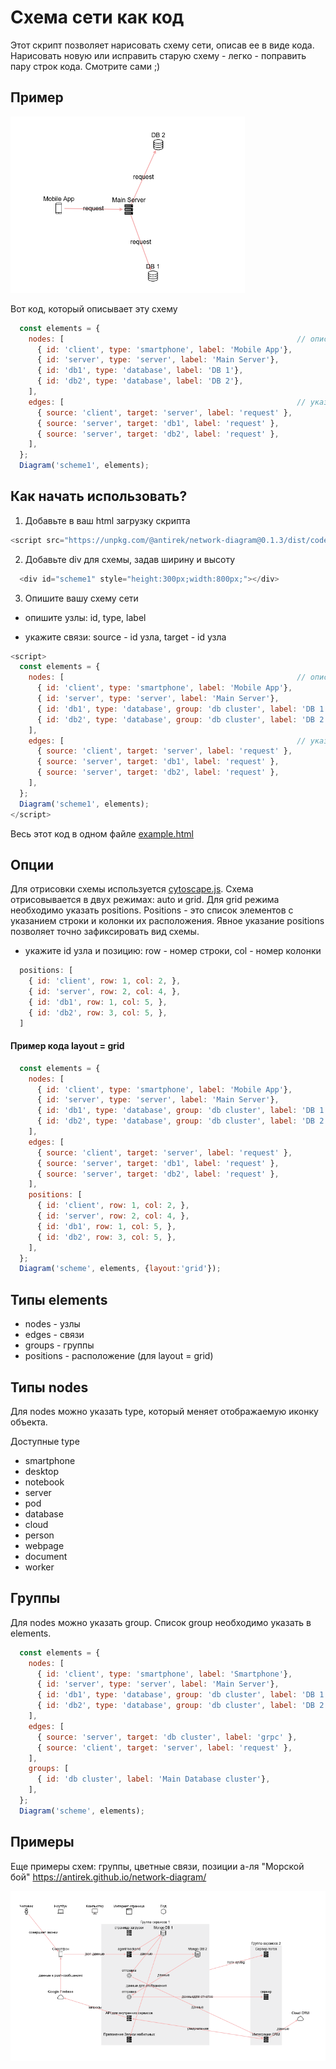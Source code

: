 # Схема сети как код

Этот скрипт позволяет нарисовать схему сети, описав ее в виде кода. Нарисовать новую или исправить старую схему - легко - поправить пару строк кода. Смотрите сами ;)

## Пример

![](examples/example1.png)

Вот код, который описывает эту схему

`````javascript
  const elements = {
    nodes: [                                                    // описываем узлы
      { id: 'client', type: 'smartphone', label: 'Mobile App'},
      { id: 'server', type: 'server', label: 'Main Server'},
      { id: 'db1', type: 'database', label: 'DB 1'},
      { id: 'db2', type: 'database', label: 'DB 2'},
    ],
    edges: [                                                    // указываем связи
      { source: 'client', target: 'server', label: 'request' },
      { source: 'server', target: 'db1', label: 'request' },
      { source: 'server', target: 'db2', label: 'request' },
    ],
  };
  Diagram('scheme1', elements);
`````

## Как начать использовать?

1. Добавьте в ваш html загрузку скрипта

`````javascript
<script src="https://unpkg.com/@antirek/network-diagram@0.1.3/dist/code-full.min.js"></script>

`````
2. Добавьте div для схемы, задав ширину и высоту

`````javascript
  <div id="scheme1" style="height:300px;width:800px;"></div>
`````

3. Опишите вашу схему сети

- опишите узлы: id, type, label

- укажите связи: source - id узла, target - id узла

`````javascript
<script>      
  const elements = {    
    nodes: [                                                    // описываем узлы
      { id: 'client', type: 'smartphone', label: 'Mobile App'},
      { id: 'server', type: 'server', label: 'Main Server'},
      { id: 'db1', type: 'database', group: 'db cluster', label: 'DB 1'},
      { id: 'db2', type: 'database', group: 'db cluster', label: 'DB 2'},
    ],
    edges: [                                                    // указываем связи
      { source: 'client', target: 'server', label: 'request' },
      { source: 'server', target: 'db1', label: 'request' },
      { source: 'server', target: 'db2', label: 'request' },
    ],
  };
  Diagram('scheme1', elements);
</script>
`````

Весь этот код в одном файле [example.html](examples/example.html)

## Опции

Для отрисовки схемы используется [cytoscape.js](https://js.cytoscape.org/). Схема отрисовывается в двух режимах: auto и grid. Для grid режима необходимо указать positions. Positions - это список элементов с указанием строки и колонки их расположения. Явное указание positions позволяет точно зафиксировать вид схемы.

- укажите id узла и позицию: row - номер строки, col - номер колонки

`````javascript
  positions: [
    { id: 'client', row: 1, col: 2, },
    { id: 'server', row: 2, col: 4, },
    { id: 'db1', row: 1, col: 5, },
    { id: 'db2', row: 3, col: 5, },
  ]
`````

#### Пример кода layout = grid

`````javascript
  const elements = {    
    nodes: [
      { id: 'client', type: 'smartphone', label: 'Mobile App'},
      { id: 'server', type: 'server', label: 'Main Server'},
      { id: 'db1', type: 'database', group: 'db cluster', label: 'DB 1'},
      { id: 'db2', type: 'database', group: 'db cluster', label: 'DB 2'},
    ],
    edges: [
      { source: 'client', target: 'server', label: 'request' },
      { source: 'server', target: 'db1', label: 'request' },
      { source: 'server', target: 'db2', label: 'request' },
    ],
    positions: [
      { id: 'client', row: 1, col: 2, },
      { id: 'server', row: 2, col: 4, },
      { id: 'db1', row: 1, col: 5, },
      { id: 'db2', row: 3, col: 5, },
    ],
  };
  Diagram('scheme', elements, {layout:'grid'});
`````

## Типы elements

- nodes - узлы
- edges - связи
- groups - группы
- positions - расположение (для layout = grid)


## Типы nodes

Для nodes можно указать type, который меняет отображаемую иконку объекта. 

Доступные type

- smartphone
- desktop
- notebook
- server
- pod
- database
- cloud
- person
- webpage
- document
- worker


## Группы

Для nodes можно указать group. Список group необходимо указать в elements.

`````javascript
  const elements = {
    nodes: [
      { id: 'client', type: 'smartphone', label: 'Smartphone'},
      { id: 'server', type: 'server', label: 'Main Server'},
      { id: 'db1', type: 'database', group: 'db cluster', label: 'DB 1'},
      { id: 'db2', type: 'database', group: 'db cluster', label: 'DB 2'},
    ],
    edges: [
      { source: 'server', target: 'db cluster', label: 'grpc' },
      { source: 'client', target: 'server', label: 'request' },
    ],
    groups: [
      { id: 'db cluster', label: 'Main Database cluster'},
    ],
  };
  Diagram('scheme', elements);
`````

## Примеры

Еще примеры схем: группы, цветные связи, позиции а-ля "Морской бой" https://antirek.github.io/network-diagram/

![](examples/example2.png)
